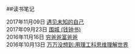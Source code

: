 ##读书笔记

2017年11月09日 [遇见未知的自己](/post/遇见未知的自己.html)  
2017年09月23日 [围城 (钱钟书)](/post/围城.html)  
2016年11月16日 [穷爸爸富爸爸](/post/穷爸爸富爸爸.html)  
2016年10月13日 [万万没想到:用理工科思维理解世界](/post/万万没想到.html)  



